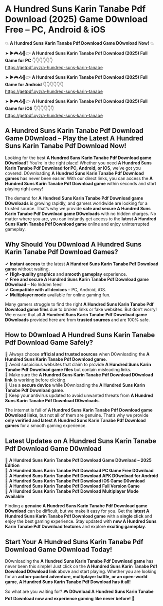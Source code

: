 # A Hundred Suns Karin Tanabe Pdf Download (2025) Game D0wnload Free – PC, Android & iOS

💥 **A Hundred Suns Karin Tanabe Pdf Download Game D0wnload Now!** 💥  

➤ ►🎮📥📱👉 **A Hundred Suns Karin Tanabe Pdf Download (2025) Full Game for PC** 👇👇👇👇👇👇  
https://getpdf.xyz/a-hundred-suns-karin-tanabe  

➤ ►🎮📥📱👉 **A Hundred Suns Karin Tanabe Pdf Download (2025) Full Game for Android** 👇👇👇👇👇👇  
https://getpdf.xyz/a-hundred-suns-karin-tanabe  

➤ ►🎮📥📱👉 **A Hundred Suns Karin Tanabe Pdf Download (2025) Full Game for iOS** 👇👇👇👇👇👇  
https://getpdf.xyz/a-hundred-suns-karin-tanabe  

## A Hundred Suns Karin Tanabe Pdf Download Game D0wnload – Play the Latest A Hundred Suns Karin Tanabe Pdf Download Now!

Looking for the best **A Hundred Suns Karin Tanabe Pdf Download game D0wnload**? You’re in the right place! Whether you need **A Hundred Suns Karin Tanabe Pdf Download for PC, Android, or iOS**, we’ve got you covered. D0wnloading **A Hundred Suns Karin Tanabe Pdf Download games** has never been easier. With our direct links, you can access the **A Hundred Suns Karin Tanabe Pdf Download game** within seconds and start playing right away!  

The demand for **A Hundred Suns Karin Tanabe Pdf Download game D0wnloads** is growing rapidly, and gamers worldwide are looking for a trusted source. That’s why we provide **safe and secure A Hundred Suns Karin Tanabe Pdf Download game D0wnloads** with no hidden charges. No matter where you are, you can instantly get access to the **latest A Hundred Suns Karin Tanabe Pdf Download game** online and enjoy uninterrupted gameplay.  

## **Why Should You D0wnload A Hundred Suns Karin Tanabe Pdf Download Games?**  

✔ **Instant access** to the latest **A Hundred Suns Karin Tanabe Pdf Download game** without waiting.  
✔ **High-quality graphics** and **smooth gameplay** experience.  
✔ **Free and secure A Hundred Suns Karin Tanabe Pdf Download game D0wnload** – No hidden fees!  
✔ **Compatible with all devices** – PC, Android, iOS.  
✔ **Multiplayer mode** available for online gaming fun.  

Many gamers struggle to find the right **A Hundred Suns Karin Tanabe Pdf Download game files** due to broken links or fake websites. But don’t worry! We ensure that all **A Hundred Suns Karin Tanabe Pdf Download game D0wnloads** provided here are from **trusted sources** and are 100% safe.  

## **How to D0wnload A Hundred Suns Karin Tanabe Pdf Download Game Safely?**  

📌 Always choose **official and trusted sources** when D0wnloading the **A Hundred Suns Karin Tanabe Pdf Download game**.  
📌 Avoid suspicious websites that claim to provide **A Hundred Suns Karin Tanabe Pdf Download game files** but contain misleading links.  
📌 Make sure the **A Hundred Suns Karin Tanabe Pdf Download D0wnload link** is working before clicking.  
📌 Use a **secure device** while D0wnloading the **A Hundred Suns Karin Tanabe Pdf Download game**.  
📌 Keep your antivirus updated to avoid unwanted threats from **A Hundred Suns Karin Tanabe Pdf Download D0wnloads**.  

The internet is full of **A Hundred Suns Karin Tanabe Pdf Download game D0wnload links**, but not all of them are genuine. That’s why we provide **only verified and latest A Hundred Suns Karin Tanabe Pdf Download games** for a smooth gaming experience.  

## **Latest Updates on A Hundred Suns Karin Tanabe Pdf Download Game D0wnload**  

🔹 **A Hundred Suns Karin Tanabe Pdf Download Game D0wnload – 2025 Edition**  
🔹 **A Hundred Suns Karin Tanabe Pdf Download PC Game Free D0wnload**  
🔹 **A Hundred Suns Karin Tanabe Pdf Download APK D0wnload for Android**  
🔹 **A Hundred Suns Karin Tanabe Pdf Download iOS Game D0wnload**  
🔹 **A Hundred Suns Karin Tanabe Pdf Download Full Version Game**  
🔹 **A Hundred Suns Karin Tanabe Pdf Download Multiplayer Mode Available**  

Finding a **genuine A Hundred Suns Karin Tanabe Pdf Download game D0wnload** can be difficult, but we make it easy for you. Get the **latest A Hundred Suns Karin Tanabe Pdf Download game** with a **single click** and enjoy the best gaming experience. Stay updated with **new A Hundred Suns Karin Tanabe Pdf Download features** and explore **exciting gameplay**.  

## **Start Your A Hundred Suns Karin Tanabe Pdf Download Game D0wnload Today!**  

D0wnloading the **A Hundred Suns Karin Tanabe Pdf Download game** has never been this simple! Just click on the **A Hundred Suns Karin Tanabe Pdf Download D0wnload link** above and start playing. Whether you are looking for an **action-packed adventure, multiplayer battle, or an open-world game**, **A Hundred Suns Karin Tanabe Pdf Download has it all!**  

So what are you waiting for? 🎮 **D0wnload A Hundred Suns Karin Tanabe Pdf Download now and experience gaming like never before!** 🚀  